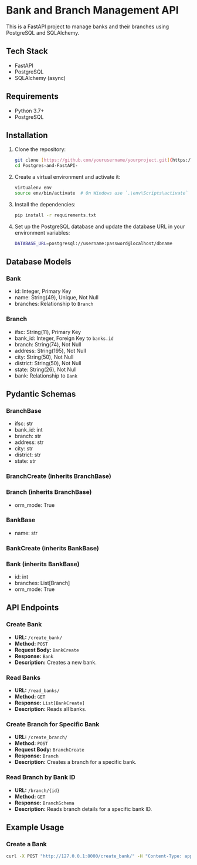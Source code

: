 # Bank and Branch Management API

This is a FastAPI project to manage banks and their branches using PostgreSQL and SQLAlchemy.

## Tech Stack

- FastAPI
- PostgreSQL
- SQLAlchemy (async)

## Requirements

- Python 3.7+
- PostgreSQL

## Installation

1. Clone the repository:
    ```sh
    git clone [https://github.com/yourusername/yourproject.git](https://github.com/kanhaiyagupta9045/Postgres-and-FastAPI-.git)
    cd Postgres-and-FastAPI-
    ```

2. Create a virtual environment and activate it:
    ```sh
    virtualenv env
    source env/bin/activate  # On Windows use `.\env\Scripts\activate`
    ```

3. Install the dependencies:
    ```sh
    pip install -r requirements.txt
    ```

4. Set up the PostgreSQL database and update the database URL in your environment variables:
    ```sh
    DATABASE_URL=postgresql://username:password@localhost/dbname
    ```

## Database Models

### Bank
- id: Integer, Primary Key
- name: String(49), Unique, Not Null
- branches: Relationship to `Branch`

### Branch
- ifsc: String(11), Primary Key
- bank_id: Integer, Foreign Key to `banks.id`
- branch: String(74), Not Null
- address: String(195), Not Null
- city: String(50), Not Null
- district: String(50), Not Null
- state: String(26), Not Null
- bank: Relationship to `Bank`

## Pydantic Schemas

### BranchBase
- ifsc: str
- bank_id: int
- branch: str
- address: str
- city: str
- district: str
- state: str

### BranchCreate (inherits BranchBase)
### Branch (inherits BranchBase)
  - orm_mode: True

### BankBase
- name: str

### BankCreate (inherits BankBase)
### Bank (inherits BankBase)
  - id: int
  - branches: List[Branch]
  - orm_mode: True

## API Endpoints

### Create Bank
- **URL:** `/create_bank/`
- **Method:** `POST`
- **Request Body:** `BankCreate`
- **Response:** `Bank`
- **Description:** Creates a new bank.

### Read Banks
- **URL:** `/read_banks/`
- **Method:** `GET`
- **Response:** `List[BankCreate]`
- **Description:** Reads all banks.

### Create Branch for Specific Bank
- **URL:** `/create_branch/`
- **Method:** `POST`
- **Request Body:** `BranchCreate`
- **Response:** `Branch`
- **Description:** Creates a branch for a specific bank.

### Read Branch by Bank ID
- **URL:** `/branch/{id}`
- **Method:** `GET`
- **Response:** `BranchSchema`
- **Description:** Reads branch details for a specific bank ID.

## Example Usage

### Create a Bank

```sh
curl -X POST "http://127.0.0.1:8000/create_bank/" -H "Content-Type: application/json" -d '{"name": "State Bank of India"}'
